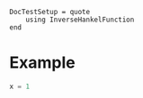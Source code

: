 ```@meta
DocTestSetup = quote
    using InverseHankelFunction
end
```

# Example

```julia
x = 1
```
